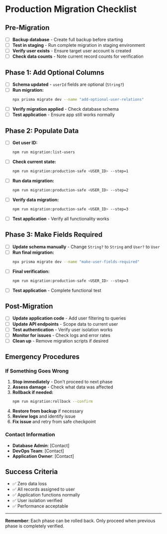 # Production Migration Checklist

## Pre-Migration

- [ ] **Backup database** - Create full backup before starting
- [ ] **Test in staging** - Run complete migration in staging environment
- [ ] **Verify user exists** - Ensure target user account is created
- [ ] **Check data counts** - Note current record counts for verification

## Phase 1: Add Optional Columns

- [ ] **Schema updated** - `userId` fields are optional (`String?`)
- [ ] **Run migration:**
  ```bash
  npx prisma migrate dev --name "add-optional-user-relations"
  ```
- [ ] **Verify migration applied** - Check database schema
- [ ] **Test application** - Ensure app still works normally

## Phase 2: Populate Data

- [ ] **Get user ID:**
  ```bash
  npm run migration:list-users
  ```
- [ ] **Check current state:**
  ```bash
  npm run migration:production-safe <USER_ID> --step=1
  ```
- [ ] **Run data migration:**
  ```bash
  npm run migration:production-safe <USER_ID> --step=2
  ```
- [ ] **Verify data migration:**
  ```bash
  npm run migration:production-safe <USER_ID> --step=3
  ```
- [ ] **Test application** - Verify all functionality works

## Phase 3: Make Fields Required

- [ ] **Update schema manually** - Change `String?` to `String` and `User?` to `User`
- [ ] **Run final migration:**
  ```bash
  npx prisma migrate dev --name "make-user-fields-required"
  ```
- [ ] **Final verification:**
  ```bash
  npm run migration:production-safe <USER_ID> --step=3
  ```
- [ ] **Test application** - Complete functional test

## Post-Migration

- [ ] **Update application code** - Add user filtering to queries
- [ ] **Update API endpoints** - Scope data to current user
- [ ] **Test authentication** - Verify user isolation works
- [ ] **Monitor for issues** - Check logs and error rates
- [ ] **Clean up** - Remove migration scripts if desired

## Emergency Procedures

### If Something Goes Wrong

1. **Stop immediately** - Don't proceed to next phase
2. **Assess damage** - Check what data was affected
3. **Rollback if needed:**
   ```bash
   npm run migration:rollback --confirm
   ```
4. **Restore from backup** if necessary
5. **Review logs** and identify issue
6. **Fix issue** and retry from safe checkpoint

### Contact Information

- **Database Admin**: [Contact]
- **DevOps Team**: [Contact]  
- **Application Owner**: [Contact]

## Success Criteria

- ✅ Zero data loss
- ✅ All records assigned to user
- ✅ Application functions normally
- ✅ User isolation verified
- ✅ Performance acceptable

---

**Remember**: Each phase can be rolled back. Only proceed when previous phase is completely verified.
